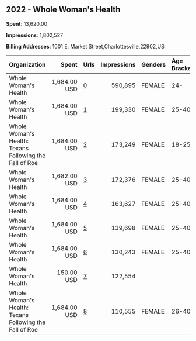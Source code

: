 ## 2022 - Whole Woman's Health 
**Spent**: 13,620.00

**Impressions**: 1,802,527

**Billing Addresses**: 1001 E. Market Street,Charlottesville,22902,US

|Organization|Spent|Urls|Impressions|Genders|Age Brackets|Country Codes|
|:---|---:|:---|---:|:---|:---|:---|
|Whole Woman's Health|1,684.00 USD|[0](https://www.snap.com/political-ads/asset/04020ade8968cfd419b15e6845811eb6f753af09e29a95a1d6dabbcf923f3981?mediaType=mp4)|590,895|FEMALE|24-|united states|
|Whole Woman's Health|1,684.00 USD|[1](https://www.snap.com/political-ads/asset/04020ade8968cfd419b15e6845811eb6f753af09e29a95a1d6dabbcf923f3981?mediaType=mp4)|199,330|FEMALE|25-40|united states|
|Whole Woman's Health: Texans Following the Fall of Roe|1,684.00 USD|[2](https://www.snap.com/political-ads/asset/37973f3fb34ac401bdce2963667c2ce879d4ed554dc2e4241503c11e7060d971?mediaType=mp4)|173,249|FEMALE|18-25|united states|
|Whole Woman's Health|1,682.00 USD|[3](https://www.snap.com/political-ads/asset/67669e908a40523f92e13ec1c97139a3041bf7c5f71939281835a7a43250a148?mediaType=mp4)|172,376|FEMALE|25-40|united states|
|Whole Woman's Health|1,684.00 USD|[4](https://www.snap.com/political-ads/asset/04020ade8968cfd419b15e6845811eb6f753af09e29a95a1d6dabbcf923f3981?mediaType=mp4)|163,627|FEMALE|25-40|united states|
|Whole Woman's Health|1,684.00 USD|[5](https://www.snap.com/political-ads/asset/62971529b6b0f9f91dc8fabbe244ec20d33627a8028c759e1f26ad76dd749667?mediaType=mp4)|139,698|FEMALE|25-40|united states|
|Whole Woman's Health|1,684.00 USD|[6](https://www.snap.com/political-ads/asset/eda6a5a1470674bceaff2d357164001b7430afcdf7a69edf8caf141b9aee1636?mediaType=mp4)|130,243|FEMALE|25-40|united states|
|Whole Woman's Health|150.00 USD|[7](https://www.snap.com/political-ads/asset/cfc53cd73510984882197ad0370264b0fefe5ae9237913635418e449c172a598?mediaType=jpeg)|122,554|||united states|
|Whole Woman's Health: Texans Following the Fall of Roe|1,684.00 USD|[8](https://www.snap.com/political-ads/asset/37973f3fb34ac401bdce2963667c2ce879d4ed554dc2e4241503c11e7060d971?mediaType=mp4)|110,555|FEMALE|26-40|united states|
